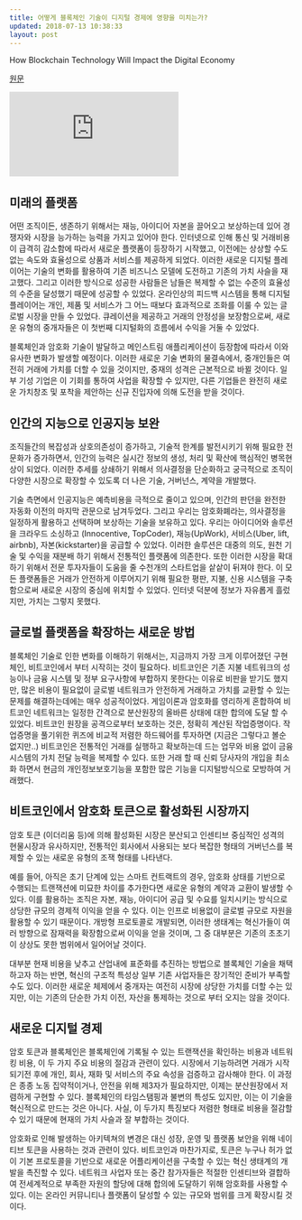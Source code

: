 ```yaml
---
title: 어떻게 블록체인 기술이 디지털 경제에 영향을 미치는가?
updated: 2018-07-13 10:38:33
layout: post
---
```


How Blockchain Technology Will Impact the Digital Economy

[원문](https://www.law.ox.ac.uk/business-law-blog/blog/2017/04/how-blockchain-technology-will-impact-digital-economy)

<iframe src="https://www.youtube.com/embed/ToZG0Ij7UcQ" frameborder="0" allow="autoplay; encrypted-media" allowfullscreen></iframe>

## 미래의 플랫폼

어떤 조직이든, 생존하기 위해서는 재능, 아이디어 자본을 끌어오고 보상하는데 있어 경쟁자와 시장을 능가하는 능력을 가지고 있어야 한다. 인터넷으로 인해 통신 및 거래비용이 급격히 감소함에 따라서 새로운 플랫폼이 등장하기 시작했고, 이전에는 상상할 수도 없는 속도와 효율성으로 상품과 서비스를 제공하게 되었다. 이러한 새로운 디지털 플레이어는 기술의 변화를 활용하여 기존 비즈니스 모델에 도전하고 기존의 가치 사슬을 재고했다. 그리고 이러한 방식으로 성공한 사람들은 남들은 복제할 수 없는 수준의 효율성의 수준을 달성했기 때문에 성공할 수 있었다. 온라인상의 피드백 시스템을 통해 디지털 플레이어는 개인, 제품 및 서비스가 그 어느 때보다 효과적으로 조화를 이룰 수 있는 글로벌 시장을 만들 수 있었다. 큐레이션을 제공하고 거래의 안정성을 보장함으로써, 새로운 유형의 중개자들은 이 첫번째 디지털화의 흐름에서 수익을 거둘 수 있었다.

블록체인과 암호화 기술이 발달하고 메인스트림 애플리케이션이 등장함에 따라서 이와 유사한 변화가 발생할 예정이다. 이러한 새로운 기술 변화의 물결속에서, 중개인들은 여전히 거래에 가치를 더할 수 있을 것이지만, 중재의 성격은 근본적으로 바뀔 것이다. 일부 기성 기업은 이 기회를 통하여 사업을 확장할 수 있지만, 다른 기업들은 완전히 새로운 가치창조 및 포착을 제안하는 신규 진입자에 의해 도전을 받을 것이다.

## 인간의 지능으로 인공지능 보완

조직들간의 복잡성과 상호의존성이 증가하고, 기술적 한계를 발전시키기 위해 필요한 전문화가 증가하면서, 인간의 능력은 실시간 정보의 생성, 처리 및 확산에 핵심적인 병목현상이 되었다. 이러한 추세를 상쇄하기 위해서 의사결정을 단순화하고 궁극적으로 조직이 다양한 시장으로 확장할 수 있도록 더 나은 기술, 거버넌스, 계약을 개발했다. 

기술 측면에서 인공지능은 예측비용을 극적으로 줄이고 있으며, 인간의 판던을 완전한 자동화 이전의 마지막 관문으로 남겨두었다. 그리고 우리는 암호화폐라는, 의사결정을 일정하게 활용하고 선택하며 보상하는 기술을 보유하고 있다. 우리는 아이디어와 솔루션을 크라우드 소싱하고 (Innocentive, TopCoder), 재능(UpWork), 서비스(Uber, lift, airbnb), 자본(kickstarter)을 공급할 수 있었다. 이러한 솔루션은 대중의 의도, 원천 기술 및 수익을 재분배 하기 위해서 전통적인 플랫폼에 의존한다. 또한 이러한 시장을 확대하기 위해서 전문 투자자들이 도움을 줄 수천개의 스타트업을 샅샅이 뒤져야 한다. 이 모든 플랫폼들은 거래가 안전하게 이루어지기 위해 필요한 평판, 지불, 신용 시스템을 구축함으로써 새로운 시장의 중심에 위치할 수 있었다. 인터넷 덕분에 정보가 자유롭게 흘렀지만, 가치는 그렇지 못했다.

## 글로벌 플랫폼을 확장하는 새로운 방법

블록체인 기술로 인한 변화를 이해하기 위해서는, 지금까지 가장 크게 이루어졌던 구현체인, 비트코인에서 부터 시작히는 것이 필요하다. 비트코인은 기존 지불 네트워크의 성능이나 금융 시스템 및 정부 요구사항에 부합하지 못한다는 이유로 비판을 받기도 했지만, 많은 비용이 필요없이 글로벌 네트워크가 안전하게 거래하고 가치를 교환할 수 있는 문제를 해결하는데에는 매우 성공적이었다. 게임이론과 암호화를 영리하게 혼합하여 비트코인 네트워크는 일정한 간격으로 분산원장의 올바른 상태에 대한 합의에 도달 할 수 있었다. 비트코인 원장을 공격으로부터 보호하는 것은, 정확히 계산된 작업증명이다. 작업증명을 풀기위한 퀴즈에 비교적 저렴한 하드웨어를 투자하면 (지금은 그렇다고 볼순 없지만..) 비트코인은 전통적인 거래를 실행하고 확보하는데 드는 업무와 비용 없이 금융 시스템의 가치 전달 능력을 복제할 수 있다. 또한 거래 할 때 신뢰 당사자의 개입을 최소화 하면서 현금의 개인정보보호기능을 포함한 많은 기능을 디지털방식으로 모방하여 거래했다.

## 비트코인에서 암호화 토큰으로 활성화된 시장까지

암호 토큰 (이더리움 등)에 의해 활성화된 시장은 분산되고 인센티브 중심적인 성격의 현물시장과 유사하지만, 전통적인 회사에서 사용되는 보다 복잡한 형태의 거버넌스를 복제할 수 있는 새로운 유형의 조잭 형태를 나타낸다.

예를 들어, 아직은 초기 단계에 있는 스마트 컨트랙트의 경우, 암호화 상태를 기반으로 수행되는 트랜잭션에 미묘한 차이를 추가한다면 새로운 유형의 계약과 교환이 발생할 수 있다. 이를 활용하는 조직은 자본, 재능, 아이디어 공급 및 수요를 일치시키는 방식으로 상당한 규모의 경제적 이익을 얻을 수 있다. 이는 인프로 비용없이 글로벌 규모로 자원을 활용할 수 있기 때문이다. 개방형 프로토콜로 개발되면, 이러한 생태계는 혁신가들이 여러 방향으로 잠재력을 확장함으로써 이익을 얻을 것이며, 그 중 대부분은 기존의 초초기이 상상도 못한 범위에서 일어어날 것이다.

대부분 현재 비용을 낮추고 산업내에 표준화를 추진하는 방법으로 블록체인 기술을 채택하고자 하는 반면, 혁신의 구조적 특성상 일부 기존 사업자들은 장기적인 준비가 부족할 수도 있다. 이러한 새로운 체제에서 중개자는 여전히 시장에 상당한 가치를 더할 수는 있지만, 이는 기존의 단순한 가치 이전, 자산을 통제하는 것으로 부터 오지는 않을 것이다.

## 새로운 디지털 경제

암호 토큰과 블록체인은 블록체인에 기록될 수 있는 트랜잭션을 확인하는 비용과 네트워킹 비용, 이 두 가지 주요 비용의 절감과 관련이 있다. 시장에서 기능하려면 거래가 시작 되기전 후에 개인, 회사, 재화 및 서비스의 주요 속성을 검증하고 감사해야 한다. 이 과정은 종종 노동 집약적이거나, 안전을 위해 제3자가 필요하지만, 이제는 분산원장에서 저렴하게 구현할 수 있다. 블록체인의 타임스탬핑과 불변의 특성도 있지만, 이는 이 기술을 혁신적으로 만드는 것은 아니다. 사실, 이 두가지 특징보다 저렴한 형태로 비용을 절감할 수 있기 때문에 현재의 가치 사슬과 잘 부합하는 것이다.

암호화로 인해 발생하는 아키텍쳐의 변경은 대신 성장, 운영 및 플랫폼 보안을 위해 네이티브 토큰을 사용하는 것과 관련이 있다. 비트코인과 마찬가지로, 토큰은 누구나 허가 없이 기본 프로토콜을 기반으로 새로운 어플리케이션을 구축할 수 있는 혁신 생태계의 개발을 촉진할 수 있다. 네트워크 사업자 또는 중간 참가자들은 적절한 인센티브와 결합하여 전세계적으로 부족한 자원의 할당에 대해 합의에 도달하기 위해 암호화를 사용할 수 있다. 이는 온라인 커뮤니티나 플랫폼이 달성할 수 있는 규모와 범위를 크게 확장시킬 것이다.